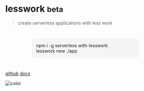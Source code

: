 # lesswork <small>beta</small>

> create serverless applications with less work



<div style="text-align:left;padding:14px;margin:40px auto;width:310px;background:rgba(0,0,0,.03);border-radius:10px;">
npm i -g serverless with-lesswork<br>
lesswork new ./app
</div>


[github](https://github.com/lessworkjs/lesswork)
[docs](/installation)


![color](#f0f0f0)